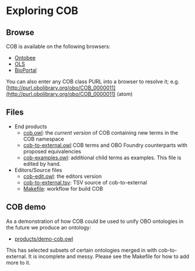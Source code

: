 # Exploring COB

## Browse

COB is available on the following browsers:

- [Ontobee](http://www.ontobee.org/ontology/COB)
- [OLS](https://www.ebi.ac.uk/ols/ontologies/cob)
- [BioPortal](http://bioportal.bioontology.org/ontologies/COB)

You can also enter any COB class PURL into a browser to resolve it; e.g. [http://purl.obolibrary.org/obo/COB_0000011](http://purl.obolibrary.org/obo/COB_0000011) (atom)

## Files

- End products
    - [cob.owl](cob.owl): the *current version* of COB containing new terms in the COB namespace
    - [cob-to-external.owl](cob-to-external.owl) COB terms and OBO Foundry counterparts with proposed equivalencies
    - [cob-examples.owl](cob-examples.owl): additional child terms as examples. This file is edited by hand.
- Editors/Source files
   - [cob-edit.owl](cob-edit.owl): the editors version
   - [cob-to-external.tsv](cob-to-external.tsv): TSV source of cob-to-external
   - [Makefile](Makefile): workflow for build COB


## COB demo

As a demonstration of how COB could be used to unify OBO ontologies in the future we produce an ontology:

 - [products/demo-cob.owl](products/demo-cob.owl)

This has selected subsets of certain ontologies merged in with
cob-to-external. It is incomplete and messy. Please see the Makefile
for how to add more to it.
